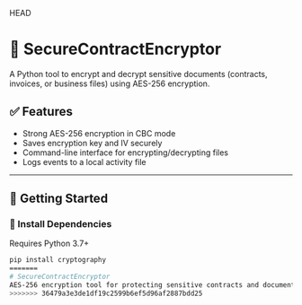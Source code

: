  HEAD
# 🔐 SecureContractEncryptor

A Python tool to encrypt and decrypt sensitive documents (contracts, invoices, or business files) using AES-256 encryption.

## ✅ Features
- Strong AES-256 encryption in CBC mode
- Saves encryption key and IV securely
- Command-line interface for encrypting/decrypting files
- Logs events to a local activity file

---

## 🚀 Getting Started

### 🔧 Install Dependencies
Requires Python 3.7+
```bash
pip install cryptography
=======
# SecureContractEncryptor
AES-256 encryption tool for protecting sensitive contracts and documents.
>>>>>>> 36479a3e3de1df19c2599b6ef5d96af2887bdd25
